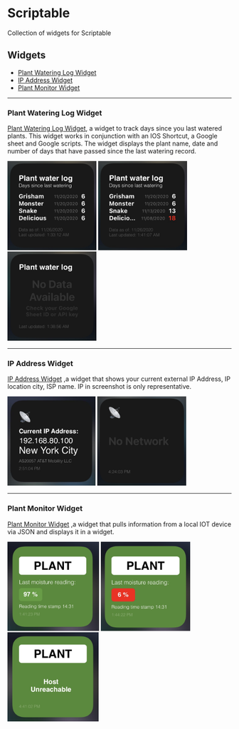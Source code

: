 # Scriptable
Collection of widgets for Scriptable

## Widgets

* [Plant Watering Log Widget](#plant-watering-log-widget)
* [IP Address Widget](#ip-address-widget)
* [Plant Monitor Widget](#plant-monitor-widget)

--- 
### Plant Watering Log Widget
[Plant Watering Log Widget](plant-watering-log-widget/README.md), a widget to track days since you last watered plants. This widget works in conjunction with an IOS Shortcut, a Google sheet and Google scripts.
The widget displays the plant name, date and number of days that have passed since the last watering record.

<img src="plant-watering-log-widget/Log.jpg" alt="Log example" height="200"> <img src="plant-watering-log-widget/Threshold.jpg" alt="Over threshold" height="200"> <img src="plant-watering-log-widget/NoData.jpg" alt="Key error" height="200">

---
### IP Address Widget
[IP Address Widget](ip-address-widget/currentip.js) ,a widget that shows your current external IP Address, IP location city, ISP name.
IP in screenshot is only representative.

<img src="ip-address-widget/widget.JPG" alt="IP Address" height="200"> <img src="ip-address-widget/nonetwork.jpg" alt="IP Address" height="200">

--- 
### Plant Monitor Widget
[Plant Monitor Widget](plant-monitor-widget/plant-monitor-widget.js) ,a widget that pulls information from a local IOT device via JSON and displays it in a widget. 

<img src="plant-monitor-widget/Good.jpg" alt="Above threshold" height="200"> <img src="plant-monitor-widget/Bad.jpg" alt="Under threshold" height="200"> <img src="plant-monitor-widget/Unreachable.jpg" alt="Host Unreachable" height="200">

